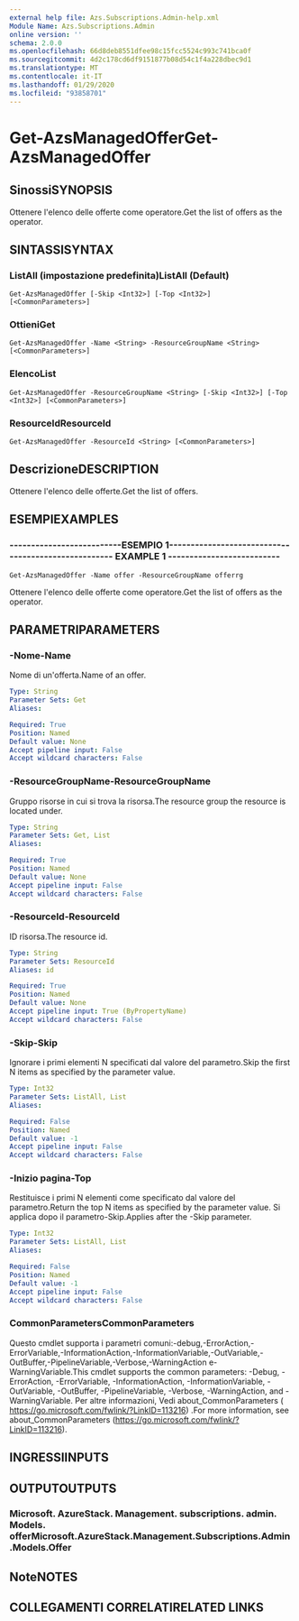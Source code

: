 ```yaml
---
external help file: Azs.Subscriptions.Admin-help.xml
Module Name: Azs.Subscriptions.Admin
online version: ''
schema: 2.0.0
ms.openlocfilehash: 66d8deb8551dfee98c15fcc5524c993c741bca0f
ms.sourcegitcommit: 4d2c178cd6df9151877b08d54c1f4a228dbec9d1
ms.translationtype: MT
ms.contentlocale: it-IT
ms.lasthandoff: 01/29/2020
ms.locfileid: "93858701"
---
```

# <span data-ttu-id="0bdbf-101">Get-AzsManagedOffer</span><span class="sxs-lookup"><span data-stu-id="0bdbf-101">Get-AzsManagedOffer</span></span>

## <span data-ttu-id="0bdbf-102">Sinossi</span><span class="sxs-lookup"><span data-stu-id="0bdbf-102">SYNOPSIS</span></span>
<span data-ttu-id="0bdbf-103">Ottenere l'elenco delle offerte come operatore.</span><span class="sxs-lookup"><span data-stu-id="0bdbf-103">Get the list of offers as the operator.</span></span>

## <span data-ttu-id="0bdbf-104">SINTASSI</span><span class="sxs-lookup"><span data-stu-id="0bdbf-104">SYNTAX</span></span>

### <span data-ttu-id="0bdbf-105">ListAll (impostazione predefinita)</span><span class="sxs-lookup"><span data-stu-id="0bdbf-105">ListAll (Default)</span></span>
```
Get-AzsManagedOffer [-Skip <Int32>] [-Top <Int32>] [<CommonParameters>]
```

### <span data-ttu-id="0bdbf-106">Ottieni</span><span class="sxs-lookup"><span data-stu-id="0bdbf-106">Get</span></span>
```
Get-AzsManagedOffer -Name <String> -ResourceGroupName <String> [<CommonParameters>]
```

### <span data-ttu-id="0bdbf-107">Elenco</span><span class="sxs-lookup"><span data-stu-id="0bdbf-107">List</span></span>
```
Get-AzsManagedOffer -ResourceGroupName <String> [-Skip <Int32>] [-Top <Int32>] [<CommonParameters>]
```

### <span data-ttu-id="0bdbf-108">ResourceId</span><span class="sxs-lookup"><span data-stu-id="0bdbf-108">ResourceId</span></span>
```
Get-AzsManagedOffer -ResourceId <String> [<CommonParameters>]
```

## <span data-ttu-id="0bdbf-109">Descrizione</span><span class="sxs-lookup"><span data-stu-id="0bdbf-109">DESCRIPTION</span></span>
<span data-ttu-id="0bdbf-110">Ottenere l'elenco delle offerte.</span><span class="sxs-lookup"><span data-stu-id="0bdbf-110">Get the list of offers.</span></span>

## <span data-ttu-id="0bdbf-111">ESEMPI</span><span class="sxs-lookup"><span data-stu-id="0bdbf-111">EXAMPLES</span></span>

### <span data-ttu-id="0bdbf-112">--------------------------ESEMPIO 1--------------------------</span><span class="sxs-lookup"><span data-stu-id="0bdbf-112">-------------------------- EXAMPLE 1 --------------------------</span></span>
```
Get-AzsManagedOffer -Name offer -ResourceGroupName offerrg
```

<span data-ttu-id="0bdbf-113">Ottenere l'elenco delle offerte come operatore.</span><span class="sxs-lookup"><span data-stu-id="0bdbf-113">Get the list of offers as the operator.</span></span>

## <span data-ttu-id="0bdbf-114">PARAMETRI</span><span class="sxs-lookup"><span data-stu-id="0bdbf-114">PARAMETERS</span></span>

### <span data-ttu-id="0bdbf-115">-Nome</span><span class="sxs-lookup"><span data-stu-id="0bdbf-115">-Name</span></span>
<span data-ttu-id="0bdbf-116">Nome di un'offerta.</span><span class="sxs-lookup"><span data-stu-id="0bdbf-116">Name of an offer.</span></span>

```yaml
Type: String
Parameter Sets: Get
Aliases:

Required: True
Position: Named
Default value: None
Accept pipeline input: False
Accept wildcard characters: False
```

### <span data-ttu-id="0bdbf-117">-ResourceGroupName</span><span class="sxs-lookup"><span data-stu-id="0bdbf-117">-ResourceGroupName</span></span>
<span data-ttu-id="0bdbf-118">Gruppo risorse in cui si trova la risorsa.</span><span class="sxs-lookup"><span data-stu-id="0bdbf-118">The resource group the resource is located under.</span></span>

```yaml
Type: String
Parameter Sets: Get, List
Aliases:

Required: True
Position: Named
Default value: None
Accept pipeline input: False
Accept wildcard characters: False
```

### <span data-ttu-id="0bdbf-119">-ResourceId</span><span class="sxs-lookup"><span data-stu-id="0bdbf-119">-ResourceId</span></span>
<span data-ttu-id="0bdbf-120">ID risorsa.</span><span class="sxs-lookup"><span data-stu-id="0bdbf-120">The resource id.</span></span>

```yaml
Type: String
Parameter Sets: ResourceId
Aliases: id

Required: True
Position: Named
Default value: None
Accept pipeline input: True (ByPropertyName)
Accept wildcard characters: False
```

### <span data-ttu-id="0bdbf-121">-Skip</span><span class="sxs-lookup"><span data-stu-id="0bdbf-121">-Skip</span></span>
<span data-ttu-id="0bdbf-122">Ignorare i primi elementi N specificati dal valore del parametro.</span><span class="sxs-lookup"><span data-stu-id="0bdbf-122">Skip the first N items as specified by the parameter value.</span></span>

```yaml
Type: Int32
Parameter Sets: ListAll, List
Aliases:

Required: False
Position: Named
Default value: -1
Accept pipeline input: False
Accept wildcard characters: False
```

### <span data-ttu-id="0bdbf-123">-Inizio pagina</span><span class="sxs-lookup"><span data-stu-id="0bdbf-123">-Top</span></span>
<span data-ttu-id="0bdbf-124">Restituisce i primi N elementi come specificato dal valore del parametro.</span><span class="sxs-lookup"><span data-stu-id="0bdbf-124">Return the top N items as specified by the parameter value.</span></span>
<span data-ttu-id="0bdbf-125">Si applica dopo il parametro-Skip.</span><span class="sxs-lookup"><span data-stu-id="0bdbf-125">Applies after the -Skip parameter.</span></span>

```yaml
Type: Int32
Parameter Sets: ListAll, List
Aliases:

Required: False
Position: Named
Default value: -1
Accept pipeline input: False
Accept wildcard characters: False
```

### <span data-ttu-id="0bdbf-126">CommonParameters</span><span class="sxs-lookup"><span data-stu-id="0bdbf-126">CommonParameters</span></span>
<span data-ttu-id="0bdbf-127">Questo cmdlet supporta i parametri comuni:-debug,-ErrorAction,-ErrorVariable,-InformationAction,-InformationVariable,-OutVariable,-OutBuffer,-PipelineVariable,-Verbose,-WarningAction e-WarningVariable.</span><span class="sxs-lookup"><span data-stu-id="0bdbf-127">This cmdlet supports the common parameters: -Debug, -ErrorAction, -ErrorVariable, -InformationAction, -InformationVariable, -OutVariable, -OutBuffer, -PipelineVariable, -Verbose, -WarningAction, and -WarningVariable.</span></span> <span data-ttu-id="0bdbf-128">Per altre informazioni, Vedi about_CommonParameters ( https://go.microsoft.com/fwlink/?LinkID=113216) .</span><span class="sxs-lookup"><span data-stu-id="0bdbf-128">For more information, see about_CommonParameters (https://go.microsoft.com/fwlink/?LinkID=113216).</span></span>

## <span data-ttu-id="0bdbf-129">INGRESSI</span><span class="sxs-lookup"><span data-stu-id="0bdbf-129">INPUTS</span></span>

## <span data-ttu-id="0bdbf-130">OUTPUT</span><span class="sxs-lookup"><span data-stu-id="0bdbf-130">OUTPUTS</span></span>

### <span data-ttu-id="0bdbf-131">Microsoft. AzureStack. Management. subscriptions. admin. Models. offer</span><span class="sxs-lookup"><span data-stu-id="0bdbf-131">Microsoft.AzureStack.Management.Subscriptions.Admin.Models.Offer</span></span>

## <span data-ttu-id="0bdbf-132">Note</span><span class="sxs-lookup"><span data-stu-id="0bdbf-132">NOTES</span></span>

## <span data-ttu-id="0bdbf-133">COLLEGAMENTI CORRELATI</span><span class="sxs-lookup"><span data-stu-id="0bdbf-133">RELATED LINKS</span></span>

